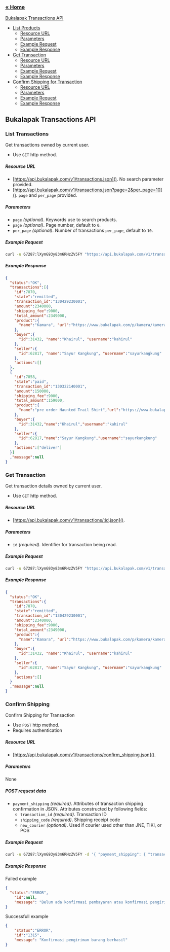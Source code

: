 ### [&laquo; Home](README.md)

[Bukalapak Transactions API](#bukalapak-transactions-api)
- [List Products](#list-transactions)
  - [Resource URL](#resource-url)
  - [Parameters](#parameters)
  - [Example Request](#example-request)
  - [Example Response](#example-response)
- [Get Transaction](#get-transaction)
  - [Resource URL](#resource-url)
  - [Parameters](#parameters)
  - [Example Request](#example-request)
  - [Example Response](#example-response)
- [Confirm Shipping for Transaction](#confirm-shipping)
  - [Resource URL](#resource-url)
  - [Parameters](#parameters)
  - [Example Request](#example-request)
  - [Example Response](#example-response)

## Bukalapak Transactions API

### List Transactions
Get transactions owned by current user.

+ Use `GET` http method.

##### Resource URL
+ [https://api.bukalapak.com/v1/transactions.json](). No search parameter provided.
+ [https://api.bukalapak.com/v1/transactions.json?page=2&per_page=10](). `page` and `per_page` provided.

##### Parameters
+ `page` *(optional)*. Keywords use to search products.
+ `page` *(optional)*. Page number, default to `0`.
+ `per_page` *(optional)*. Number of transactions `per_page`, default to `10`.

##### Example Request
```sh
curl -u 67287:lXymG93y83m6RHzZV5FY "https://api.bukalapak.com/v1/transactions.json?page=2"
```

##### Example Response
```json
{
  "status":"OK",
  "transactions":[{
    "id":7870,
    "state":"remitted",
    "transaction_id":"130429230001",
    "amount":2340000,
    "shipping_fee":9000,
    "total_amount":2349000,
    "product":{
      "name":"Kamara", "url":"https://www.bukalapak.com/p/kamera/kamera-digital/gglw_-kamara"
    },
    "buyer":{
      "id":31432, "name":"Khairul", "username":"kahirul"
    },
    "seller":{
      "id":62817, "name":"Sayur Kangkung", "username":"sayurkangkung"
    },
    "actions":[]
  },
  {
    "id":7858,
    "state":"paid",
    "transaction_id":"130322140001",
    "amount":150000,
    "shipping_fee":9000,
    "total_amount":159000,
    "product":{
      "name":"pre order Haunted Trail Shirt","url":"https://www.bukalapak.com/p/fashion/men/t-shirt-165/gglu_-pre-order-haunted-trail-shirt"
    },
    "buyer":{
      "id":31432,"name":"Khairul","username":"kahirul"
    },
    "seller":{
      "id":62817,"name":"Sayur Kangkung","username":"sayurkangkung"
    },
    "actions":["deliver"]
  }]
  ,"message":null
}
```

### Get Transaction
Get transaction details owned by current user.

+ Use `GET` http method.

##### Resource URL
+ [https://api.bukalapak.com/v1/transactions/:id.json]().

##### Parameters
+ `id` *(required)*. Identifier for transaction being read.

##### Example Request
```sh
curl -u 67287:lXymG93y83m6RHzZV5FY "https://api.bukalapak.com/v1/transactions/7870.json"
```

##### Example Response
```json
{
  "status":"OK",
  "transactions":{
    "id":7870,
    "state":"remitted",
    "transaction_id":"130429230001",
    "amount":2340000,
    "shipping_fee":9000,
    "total_amount":2349000,
    "product":{
      "name":"Kamara", "url":"https://www.bukalapak.com/p/kamera/kamera-digital/gglw_-kamara"
    },
    "buyer":{
      "id":31432, "name":"Khairul", "username":"kahirul"
    },
    "seller":{
      "id":62817, "name":"Sayur Kangkung", "username":"sayurkangkung"
    },
    "actions":[]
  }
  ,"message":null
}
```

### Confirm Shipping
Confirm Shipping for Transaction

+ Use `POST` http method.
+ Requires authentication

##### Resource URL
+ [https://api.bukalapak.com/v1/transactions/confirm_shipping.json]().

##### Parameters
None

##### POST request data
+ `payment_shipping` *(required)*. Attributes of transaction shipping confirmation in JSON. Attributes constructed by following fields:
  + `transaction_id` *(required)*. Transaction ID
  + `shipping_code` *(required)*. Shipping receipt code
  + `new_courier` *(optional)*. Used if courier used other than JNE, TIKI, or POS

##### Example Request
```sh
curl -u 67287:lXymG93y83m6RHzZV5FY -d '{ "payment_shipping": { "transaction_id":"7870", "shipping_code":"1568772840123" } }' https://api.bukalapak.com/v1/transactions/confirm_shipping.json -H "Content-Type: application/json" -X POST
```

##### Example Response
Failed example
```json
{
  "status":"ERROR",
	"id":null,
	"message": "Belum ada konfirmasi pembayaran atau konfirmasi pengiriman barang sudah dilakukan"
}
```
Successfull example
```json
{
	"status":"ERROR",
	"id":"1315",
	"message": "Konfirmasi pengiriman barang berhasil"
}
```
